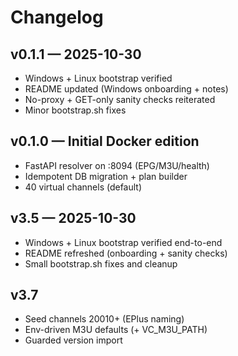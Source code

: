 # Changelog

## v0.1.1 — 2025-10-30
- Windows + Linux bootstrap verified
- README updated (Windows onboarding + notes)
- No-proxy + GET-only sanity checks reiterated
- Minor bootstrap.sh fixes

## v0.1.0 — Initial Docker edition
- FastAPI resolver on :8094 (EPG/M3U/health)
- Idempotent DB migration + plan builder
- 40 virtual channels (default)
## v3.5 — 2025-10-30
- Windows + Linux bootstrap verified end-to-end
- README refreshed (onboarding + sanity checks)
- Small bootstrap.sh fixes and cleanup

## v3.7
- Seed channels 20010+ (EPlus naming)
- Env-driven M3U defaults (+ VC_M3U_PATH)
- Guarded version import
